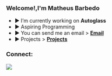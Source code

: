 ### Welcome!,I'm **Matheus Barbedo**

- :arrow_forward:  I’m currently working on **Autoglass**
- :arrow_forward:  Aspiring Programming
- :arrow_forward:  You can send me an email > **[Email](mailto:matheus.barbedo.2001@gmail.com)**
- :arrow_forward:  Projects > **[Projects](https://github.com/MatheusBarbedo?tab=repositories)**

<h3 align="left">Connect:</h3>
<p align="left">
  
<a href="https://www.linkedin.com/in/matheus-eugenio-barbedo-da-silva-109967194/" target="_blank"> <img src="https://img.shields.io/badge/linkedin-%230077B5.svg?&style=for-the-badge&logo=linkedin&logoColor=white" target="_blank"/> </a> 



<!--
**MatheusBarbedo/MatheusBarbedo** is a ✨ _special_ ✨ repository because its `README.md` (this file) appears on your GitHub profile.
<!--
---
<h3 align="left">Some statistics:</h3>
<p align="left">
  
![Anurag's github stats](https://github-readme-stats.vercel.app/api?username=MatheusBarbedo&show_icons=true&theme=tokyonight&count_private=true&line_height=40) ![Top Langs](https://github-readme-stats.vercel.app/api/top-langs/?username=MatheusBarbedo&show_icons=true&theme=tokyonight&count_private=true)
--!>
